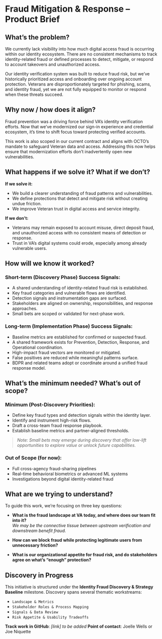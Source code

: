 # Fraud Mitigation & Response – Product Brief

## What’s the problem?

We currently lack visibility into how much digital access fraud is occurring within our identity ecosystem. There are no consistent mechanisms to track identity-related fraud or defined processes to detect, mitigate, or respond to account takeovers and unauthorized access.

Our identity verification system was built to reduce fraud risk, but we’ve historically prioritized access and onboarding over ongoing account protection. Veterans are disproportionately targeted for phishing, scams, and identity fraud, yet we are not fully equipped to monitor or respond when these threats succeed.

## Why now / how does it align?

Fraud prevention was a driving force behind VA’s identity verification efforts. Now that we’ve modernized our sign-in experience and credential ecosystem, it’s time to shift focus toward protecting verified accounts.

This work is also scoped in our current contract and aligns with OCTO’s mandate to safeguard Veteran data and access. Addressing this now helps ensure that modernization efforts don’t inadvertently open new vulnerabilities.

## What happens if we solve it? What if we don’t?

**If we solve it:**
- We build a clearer understanding of fraud patterns and vulnerabilities.
- We define protections that detect and mitigate risk without creating undue friction.
- We improve Veteran trust in digital access and service integrity.

**If we don’t:**
- Veterans may remain exposed to account misuse, direct deposit fraud, and unauthorized access with no consistent means of detection or response.
- Trust in VA’s digital systems could erode, especially among already vulnerable users.

## How will we know it worked?

### Short-term (Discovery Phase) Success Signals:
- A shared understanding of identity-related fraud risk is established.
- Key fraud categories and vulnerable flows are identified.
- Detection signals and instrumentation gaps are surfaced.
- Stakeholders are aligned on ownership, responsibilities, and response approaches.
- Small bets are scoped or validated for next-phase work.

### Long-term (Implementation Phase) Success Signals:
- Baseline metrics are established for confirmed or suspected fraud.
- A shared framework exists for Prevention, Detection, Response, and Operational coordination.
- High-impact fraud vectors are monitored or mitigated.
- False positives are reduced while meaningful patterns surface.
- BDPR and related teams adopt or coordinate around a unified fraud response model.

## What’s the minimum needed? What’s out of scope?

### Minimum (Post-Discovery Priorities):
- Define key fraud types and detection signals within the identity layer.
- Identify and instrument high-risk flows.
- Draft a cross-team fraud response playbook.
- Establish baseline metrics and partner-aligned thresholds.

> _Note: Small bets may emerge during discovery that offer low-lift opportunities to explore value or unlock future capabilities._

### Out of Scope (for now):
- Full cross-agency fraud-sharing pipelines
- Real-time behavioral biometrics or advanced ML systems
- Investigations beyond digital identity-related fraud

## What are we trying to understand?

To guide this work, we’re focusing on three key questions:

- **What is the fraud landscape at VA today, and where does our team fit into it?**  
  _We may be the connective tissue between upstream verification and downstream benefit fraud._

- **How can we block fraud while protecting legitimate users from unnecessary friction?**

- **What is our organizational appetite for fraud risk, and do stakeholders agree on what’s “enough” protection?**

## Discovery in Progress

This initiative is structured under the **Identity Fraud Discovery & Strategy Baseline** milestone. Discovery spans several thematic workstreams:

- `Landscape & Metrics`
- `Stakeholder Roles & Process Mapping`
- `Signals & Data Review`
- `Risk Appetite & Usability Tradeoffs`

**Track work in GitHub**: _[link]_ _to be added_ 
**Point of contact**: Joelle Wells or Joe Niquette
